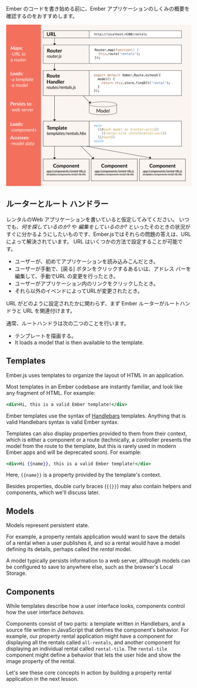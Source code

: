 Ember のコードを書き始める前に、Ember アプリケーションのしくみの概要を確認するのをおすすめします。

![ember core concepts](../../images/ember-core-concepts/ember-core-concepts.png)

## ルーターとルート ハンドラー

レンタルのWeb アプリケーションを書いていると仮定してみてください。 いつでも、*何を探しているのか?* や *編集をしているのか?* といったそのときの状況がすぐに分かるようにしたいものです、Ember.jsではそれらの問題の答えは、URLによって解決されています。 URL はいくつかの方法で設定することが可能です。

* ユーザーが、初めてアプリケーションを読み込みこんだとき。
* ユーザーが手動で、[戻る] ボタンをクリックするあるいは、アドレス バーを編集して、手動でURL の変更を行ったとき。
* ユーザーがアプリケーション内のリンクをクリックしたとき。
* それら以外のイベンドによってURLが変更されたとき。

URL がどのように設定されたかに関わらず、まず Ember ルーターがルートハンドラと URL を関連付けます。

通常、ルートハンドラは次の二つのことを行います。

* テンプレートを描画する。
* It loads a model that is then available to the template.

## Templates

Ember.js uses templates to organize the layout of HTML in an application.

Most templates in an Ember codebase are instantly familiar, and look like any fragment of HTML. For example:

```handlebars
<div>Hi, this is a valid Ember template!</div>
```

Ember templates use the syntax of [Handlebars](http://handlebarsjs.com) templates. Anything that is valid Handlebars syntax is valid Ember syntax.

Templates can also display properties provided to them from their context, which is either a component or a route (technically, a controller presents the model from the route to the template, but this is rarely used in modern Ember apps and will be deprecated soon). For example:

```handlebars
<div>Hi {{name}}, this is a valid Ember template!</div>
```

Here, `{{name}}` is a property provided by the template's context.

Besides properties, double curly braces (`{{}}`) may also contain helpers and components, which we'll discuss later.

## Models

Models represent persistent state.

For example, a property rentals application would want to save the details of a rental when a user publishes it, and so a rental would have a model defining its details, perhaps called the *rental* model.

A model typically persists information to a web server, although models can be configured to save to anywhere else, such as the browser's Local Storage.

## Components

While templates describe how a user interface looks, components control how the user interface *behaves*.

Components consist of two parts: a template written in Handlebars, and a source file written in JavaScript that defines the component's behavior. For example, our property rental application might have a component for displaying all the rentals called `all-rentals`, and another component for displaying an individual rental called `rental-tile`. The `rental-tile` component might define a behavior that lets the user hide and show the image property of the rental.

Let's see these core concepts in action by building a property rental application in the next lesson.